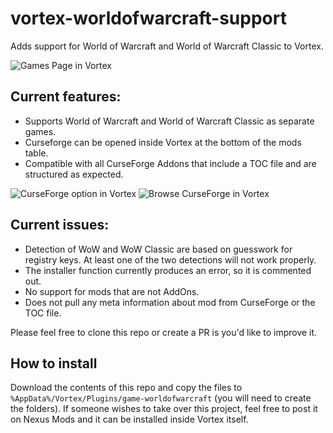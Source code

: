 # vortex-worldofwarcraft-support
Adds support for World of Warcraft and World of Warcraft Classic to Vortex. 

![Games Page in Vortex](https://i.imgur.com/mgWuW2Y.png)

## Current features: ##

* Supports World of Warcraft and World of Warcraft Classic as separate games.
* Curseforge can be opened inside Vortex at the bottom of the mods table. 
* Compatible with all CurseForge Addons that include a TOC file and are structured as expected.

![CurseForge option in Vortex](https://i.imgur.com/oJQGF6m.png)
![Browse CurseForge in Vortex](https://i.imgur.com/DqLJVRh.png)

## Current issues: ##

* Detection of WoW and WoW Classic are based on guesswork for registry keys. At least one of the two detections will not work properly.
* The installer function currently produces an error, so it is commented out.
* No support for mods that are not AddOns. 
* Does not pull any meta information about mod from CurseForge or the TOC file. 

Please feel free to clone this repo or create a PR is you'd like to improve it. 

## How to install ##
Download the contents of this repo and copy the files to `%AppData%/Vortex/Plugins/game-worldofwarcraft` (you will need to create the folders).
If someone wishes to take over this project, feel free to post it on Nexus Mods and it can be installed inside Vortex itself. 
